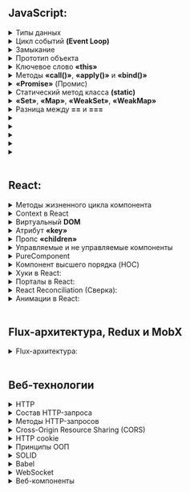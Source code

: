 ## JavaScript:

<details>
<summary>Типы данных</summary>
<br/>
<ul>
<details>
<summary>Примитивные</summary>
<ul>
<li><b>«string»</b>: строки текста, например, "Hello, world!".</li>
<li><b>«number»</b>: числовые значения, как целые, так и дробные, например, 42 или 3.14.</li>
<li><b>«boolean»</b>: логические значения true или false.</li>
<li><b>«null»</b>: специальное значение, которое представляет отсутствие какого-либо значения.</li>
<li><b>«undefined»</b>: значение переменной, которая была объявлена, но не была инициализирована.</li>
<li><b>«symbol»</b>: уникальный и неизменяемый идентификатор, используется для создания уникальных ключей объектов.</li>
<li><b>«bigint»</b>: тип данных для представления целых чисел произвольной длины, например, 9007199254740991n.</li>
</ul>
</details>
<details>
<summary>Объектные</summary>
<ul>
<li><b>«object»</b>: коллекция свойств и методов, которая может включать объекты, массивы, функции и другие структуры данных.</li>
</ul>
</details>
</ul>
<br/>
</details>
<details>
<summary>Цикл событий <b>(Event Loop)</b></summary>
<ul><b>Event Loop</b> управляет выполнением кода, обработкой событий и выполнением асинхронных операций в JavaScript. Он следит за тем, чтобы задачи в очереди были выполнены после завершения текущего стека вызовов. Если в очереди есть задачи (например, асинхронные функции или обработчики событий), Event Loop добавляет их в стек вызовов для выполнения.</ul>
</details>
<details>
<summary>Замыкание</summary>
<ul>Замыкание возникает, когда функция запоминает переменные из своего лексического окружения, даже если она вызывается за пределами этой области видимости. Это позволяет функции получить доступ к переменным, которые существовали в момент её создания, что делает замыкания мощным инструментом для работы с состоянием и конфигурацией.</ul>
</details>
<details>
<summary>Прототип объекта</summary>
<ul>В JavaScript объекты могут наследовать свойства и методы от других объектов через прототипы. Если объект не имеет искомого свойства или метода, JavaScript будет искать его в прототипе этого объекта. Это механизм, позволяющий использовать наследование и переиспользование кода.</ul>
</details>
<details>
<summary>Ключевое слово <b>«this»</b></summary>
<ul><b>«this»</b> ссылается на текущий контекст выполнения функции. Контекст может меняться в зависимости от того, как была вызвана функция. Например, в методе объекта this будет ссылаться на объект, а в функции, вызванной в глобальной области, this будет ссылаться на глобальный объект (в браузере — на window).</ul>
</details>
<details>
<summary>Методы <b>«call()»</b>, <b>«apply()»</b> и <b>«bind()»</b></summary>
<ul>Эти методы используются для управления контекстом this в функциях:</ul>
<ul>
<li><b>«call()»</b>: вызывает функцию с указанным контекстом this и передает аргументы по одному.</li>
<li><b>«apply()»</b>: аналогичен call(), но аргументы передаются в виде массива.</li>
<li><b>«bind()»</b>: возвращает новую функцию с фиксированным значением this, которую можно вызвать позже.</li>
</ul>
</details>
<details>
<summary><b>«Promise»</b> (Промис)</summary>
<ul>Промисы позволяют работать с асинхронными операциями в JavaScript, избегая вложенности колбэков. Промис может быть в одном из трёх состояний:</ul>
<ul>
<li><b>«pending»</b> (ожидание) — начальное состояние.</li>
<li><b>«fulfilled»</b> (выполнен) — операция завершена успешно.</li>
<li><b>«rejected»</b> (отклонён) — операция завершена с ошибкой.</li>
</ul>
</details>
<details>
<summary>Статический метод класса <b>(static)</b></summary>
<ul>Методы, помеченные как static, могут быть вызваны непосредственно на классе, а не на его экземплярах. Они обычно используются для создания утилитарных функций, связанных с классом, но не с конкретным экземпляром.</ul>
</details>
<details>
<summary><b>«Set»</b>, <b>«Map»</b>, <b>«WeakSet»</b>, <b>«WeakMap»</b></summary>
<ul>
<li><b>«Set»</b>: структура данных для хранения уникальных значений. Множество не допускает повторяющихся элементов.</li>
<li><b>«Map»</b>: структура данных, позволяющая хранить пары ключ-значение, где ключи могут быть любого типа.</li>
<li><b>«WeakSet»</b>: похож на Set, но хранит только объекты и позволяет сборщику мусора удалять неиспользуемые объекты.</li>
<li><b>«WeakMap»</b>: аналогичен Map, но ключами могут быть только объекты, и ссылки на них не предотвращают сборку мусора.</li>
</ul>
</details>
<details>
<summary>Разница между <b>==</b> и <b>===</b></summary>
<ul>
<p><b>==</b> (нестрогое равенство): Сравнивает значения после автоматического преобразования типов.</p>
<p><b>===</b> (строгое равенство): Сравнивает значения без преобразования типов, учитывая их тип и значение.</p>
</ul>
</details>
<details>
<summary></summary>
</details>
<details>
<summary></summary>
</details>
<details>
<summary></summary>
</details>
<details>
<summary></summary>
</details>
<details>
<summary></summary>
</details>
<br/>

## React:
<details>
<summary>Методы жизненного цикла компонента</summary>
<p>Классовые компоненты в React имеют методы, которые позволяют выполнять код на разных этапах жизненного цикла компонента:</p>
<ul>
<li><b>«componentDidMount»</b>: вызывается после того, как компонент был вставлен в DOM.</li>
<li><b>«componentDidUpdate»</b>: вызывается после обновления компонента.</li>
<li><b>«componentWillUnmount»</b>: вызывается перед удалением компонента из DOM.</li>
</ul>
</details>
<details>
<summary>Context в React</summary>
<ul>Context предоставляет способ передавать данные (например, тему, язык) через дерево компонентов без необходимости передавать пропсы вручную на каждом уровне.</ul>
</details>
<details>
<summary>Виртуальный <b>DOM</b></summary>
<ul>Виртуальный <b>DOM</b> — это легковесное представление реального DOM. При изменении состояния компонента React сначала обновляет виртуальный DOM, затем вычисляет минимальные изменения и применяет их в реальном DOM, что позволяет избежать лишних обновлений и повышает производительность.</ul>
</details>
<details>
<summary>Атрибут <b>«key»</b></summary>
<ul><b>«key»</b> используется для уникальной идентификации элементов в списке. Это помогает React эффективно обновлять интерфейс, зная, какие элементы были изменены, добавлены или удалены.</ul>
</details>
<details>
<summary>Пропc <b>«children»</b></summary>
<ul><b>«children»</b> — это специальный пропс, который позволяет передавать вложенные элементы внутрь компонента. Используется, когда нужно отобразить произвольное количество дочерних элементов внутри компонента.</ul>
</details>
<details>
<summary>Управляемые и не управляемые компоненты</summary>
<ul>
<li>Управляемые компоненты имеют свое состояние, контролируемое через React state, и изменение состояния компонента приводит к его перерисовке.</li>
<li>Не управляемые компоненты управляют своим состоянием самостоятельно, часто с использованием рефов для доступа к DOM-элементам напрямую.</li>
</ul>
</details>
<details>
<summary>PureComponent</summary>
<ul>PureComponent — это компонент, который автоматически выполняет поверхностное сравнение пропсов и состояния для оптимизации производительности, предотвращая ненужные перерисовки.</ul>
</details>
<details>
<summary>Компонент высшего порядка (HOC)</summary>
<ul>HOC — это функция, которая принимает компонент и возвращает новый компонент с добавленным функционалом. Это шаблон для повторного использования кода в компонентах.</ul>
</details>
<details>
<summary>Хуки в React:</summary>
<br/>
<ul>
<details>
<summary>useState</summary>
<ul>
<li><b>Назначение</b>: Управление состоянием в функциональных компонентах.</li>
<li><b>Принцип работы</b>: Возвращает массив из двух элементов: текущего состояния и функции для его обновления. При вызове функции обновления состояние обновляется, и компонент перерисовывается.</li>
</ul>
</details>
<details>
<summary>useEffect</summary>
<ul>
<li><b>Назначение</b>: Выполнение побочных эффектов, таких как запросы к API, изменение заголовков документа, установка подписок и др.</li>
<li><b>Принцип работы</b>: Принимает функцию эффекта и массив зависимостей. Эффект выполняется после рендера компонента и при изменении зависимостей. Также можно вернуть функцию очистки, которая выполнится перед следующим эффектом или при размонтировании компонента.</li>
</ul>
</details>
<details>
<summary>useContext</summary>
<ul>
<li><b>Назначение</b>: Доступ к значению контекста, созданного с помощью React.createContext.</li>
<li><b>Принцип работы</b>: Позволяет компоненту подписываться на изменения контекста и получать его значение, не передавая его через пропсы.</li>
</ul>
</details>
<details>
<summary>useReducer</summary>
<ul>
<li><b>Назначение</b>: Управление состоянием с использованием редюсера, что полезно для более сложной логики состояния.</li>
<li><b>Принцип работы</b>: Принимает редюсер (функцию для обработки действий) и начальное состояние. Возвращает текущее состояние и функцию dispatch, которая отправляет действия для обновления состояния.</li>
</ul>
</details>
<details>
<summary>useMemo</summary>
<ul>
<li><b>Назначение</b>: Оптимизация производительности путем кэширования вычисленных значений.</li>
<li><b>Принцип работы</b>: Принимает функцию, вычисляющую значение, и массив зависимостей. Возвращает кэшированное значение, если зависимости не изменились, что предотвращает повторные вычисления.</li>
</ul>
</details>
<details>
<summary>useCallback</summary>
<ul>
<li><b>Назначение</b>: Оптимизация производительности путем кэширования функций.</li>
<li><b>Принцип работы</b>: Принимает функцию и массив зависимостей. Возвращает кэшированную функцию, которая пересоздается только при изменении зависимостей. Это помогает избежать ненужных рендеров дочерних компонентов, которые зависят от этой функции.</li>
</ul>
</details>
<details>
<summary>useRef</summary>
<ul>
<li><b>Назначение</b>: Сохранение мутабельных значений и доступ к DOM-элементам.</li>
<li><b>Принцип работы</b>: Возвращает объект с текущим свойством (current). Этот объект сохраняется между рендерами и может использоваться для хранения любых значений или ссылок на DOM-элементы.</li>
</ul>
</details>
<details>
<summary>useImperativeHandle</summary>
<ul>
<li><b>Назначение</b>: Настройка значений, возвращаемых ref, для родительских компонентов.</li>
<li><b>Принцип работы</b>: Используется совместно с forwardRef. Позволяет настраивать и контролировать, что именно будет доступно родительским компонентам через ref.</li>
</ul>
</details>
</ul>
</details>
<details>
<summary>Порталы в React:</summary>
<ul>Порталы позволяют рендерить компоненты в отдельные узлы DOM, вне родительской иерархии компонента, что полезно для создания модальных окон и других элементов, которые должны находиться вне основного DOM-дерева.</ul>
</details>
<details>
<summary>React Reconciliation (Cверка):</summary>
<ul>Процесс сверки заключается в сравнении виртуальной DOM с её предыдущей версией, чтобы определить минимальный набор изменений, которые необходимо внести в реальную DOM для синхронизации с новым состоянием.</ul>
</details>
<details>
<summary>Анимации в React:</summary>
<ul>Анимации можно создавать с помощью CSS-анимаций, а также с помощью библиотек, таких как react-transition-group (для простых переходов) или framer-motion (для более сложных анимаций).</ul>
</details>
<br/>

## Flux-архитектура, Redux и MobX
<details>
<summary>Flux-архитектура:</summary>
<ul>Flux — это шаблон управления потоком данных в приложении, который состоит из Actions (действий), Dispatcher (распределителя), Stores (хранилищ) и Views (представлений). Flux был предложен Facebook и является основой для Redux, который упрощает управление состоянием в больших приложениях.</ul>
</details>
<br/>

## Веб-технологии
<details>
<summary>HTTP</summary>
<ul>Протокол передачи гипертекста (HTTP) используется для обмена данными между клиентом и сервером. Он работает по принципу запрос-ответ, где клиент отправляет запрос, а сервер возвращает ответ.</ul>
</details>
<details>
<summary>Состав HTTP-запроса</summary>
<ul>Каждый HTTP-запрос состоит из метода (например, GET или POST), URL, версии протокола, заголовков (headers), и тела (body) запроса (в случае методов, которые передают данные).</ul>
</details>
<details>
<summary>Методы HTTP-запросов</summary>
<ul>
<li><b>GET</b>: получение данных с сервера.</li>
<li><b>POST</b>: отправка данных на сервер для создания нового ресурса.</li>
<li><b>PUT</b>: обновление существующего ресурса.</li>
<li><b>DELETE</b>: удаление ресурса.</li>
<li><b>PATCH</b>: частичное обновление ресурса.</li>
<li><b>OPTIONS</b>: получение информации о поддерживаемых сервером методах.</li>
</ul>
</details>
<details>
<summary>Cross-Origin Resource Sharing (CORS)</summary>
<ul>CORS — это механизм безопасности, который ограничивает доступ к ресурсам на веб-странице из другого домена, защищая от атак типа "межсайтовый скриптинг" (XSS).</ul>
</details>
<details>
<summary>HTTP cookie</summary>
<ul>Cookies — это небольшие файлы, которые сохраняются в браузере и используются для хранения данных, таких как сеансовые идентификаторы и предпочтения пользователя.</ul>
</details>
<details>
<summary>Принципы ООП</summary>
<p>Основные принципы объектно-ориентированного программирования:</p>
<ul>
<li>Абстракция: выделение общих характеристик и создание простых моделей.</li>
<li>Инкапсуляция: скрытие внутренней реализации и защита данных.</li>
<li>Наследование: создание новых классов на основе существующих.</li>
<li>Полиморфизм: использование одного интерфейса для разных типов данных.</li>
</ul>
</details>
<details>
<summary>SOLID</summary>
<p>SOLID — это акроним из пяти принципов проектирования:</p>
<ul>
<li>S: Single Responsibility Principle (Принцип единственной ответственности).</li>
<li>O: Open/Closed Principle (Принцип открытости/закрытости).</li>
<li>L: Liskov Substitution Principle (Принцип подстановки Барбары Лисков).</li>
<li>I: Interface Segregation Principle (Принцип разделения интерфейсов).</li>
<li>D: Dependency Inversion Principle (Принцип инверсии зависимостей).</li>
</ul>
</details>
<details>
<summary>Babel</summary>
<ul>Babel — это транспилятор, который позволяет преобразовывать код, написанный на современном JavaScript, в более старый, совместимый с устаревшими браузерами код.</ul>
</details>
<details>
<summary>WebSocket</summary>
<ul>WebSocket — это протокол, обеспечивающий двустороннюю связь между клиентом и сервером в режиме реального времени. В отличие от HTTP, WebSocket позволяет серверу отправлять данные клиенту без запроса.</ul>
</details>
<details>
<summary>Веб-компоненты</summary>
<p>Веб-компоненты — это набор технологий, включающих:</p>
<ul>
<li>Custom Elements: создание пользовательских HTML-элементов.</li>
<li>Shadow DOM: инкапсуляция стилей и структуры компонента, чтобы избежать конфликтов с основным DOM.</li>
<li>HTML Templates: создание шаблонов, которые можно использовать для генерации HTML-контента.</li>
</ul>
</details>
